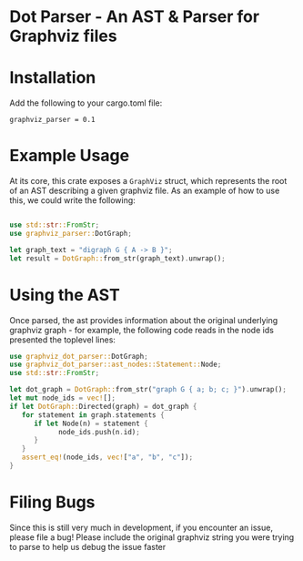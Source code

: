 # Dot Parser - An AST & Parser for Graphviz files

# Installation 

Add the following to your cargo.toml file: 

`graphviz_parser = 0.1`

# Example Usage

At its core, this crate exposes a `GraphViz` struct, which represents 
the root of an AST describing a given graphviz file. As an example of how 
to use this, we could write the following:

```rust

use std::str::FromStr;
use graphviz_parser::DotGraph;

let graph_text = "digraph G { A -> B }";
let result = DotGraph::from_str(graph_text).unwrap();

```

# Using the AST 

Once parsed, the ast provides information about the original underlying graphviz graph - for example,
the following code reads in the node ids presented the toplevel lines:

```rust
use graphviz_dot_parser::DotGraph;
use graphviz_dot_parser::ast_nodes::Statement::Node;
use std::str::FromStr;

let dot_graph = DotGraph::from_str("graph G { a; b; c; }").unwrap();
let mut node_ids = vec![];
if let DotGraph::Directed(graph) = dot_graph {
   for statement in graph.statements {
      if let Node(n) = statement {
            node_ids.push(n.id);
      }
   }
   assert_eq!(node_ids, vec!["a", "b", "c"]);
}
```

# Filing Bugs 

Since this is still very much in development, if you encounter 
an issue, please file a bug! Please include the original graphviz string you were trying to 
parse to help us debug the issue faster
